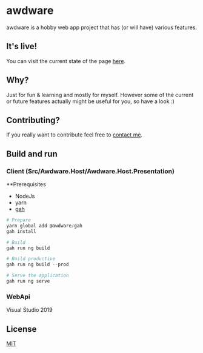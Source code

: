 # awdware
awdware is a hobby web app project that has (or will have) various features.

## It's live!
You can visit the current state of the page [here](https://two.awdware.de/).

## Why?
Just for fun & learning and mostly for myself. However some of the current or future features actually might be useful for you, so have a look :)

## Contributing?
If you really want to contribute feel free to [contact me](mailto:rndmb0t@gmail.com).

## Build and run

### Client (Src/Awdware.Host/Awdware.Host.Presentation)

**Prerequisites
 - NodeJs
 - yarn
 - [gah](https://github.com/awdware/gah)

```powershell
# Prepare
yarn global add @awdware/gah
gah install

# Build
gah run ng build

# Build productive
gah run ng build --prod

# Serve the application
gah run ng serve
```

### WebApi
Visual Studio 2019

## License
[MIT](https://choosealicense.com/licenses/mit/)
